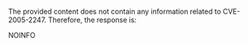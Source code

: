 The provided content does not contain any information related to CVE-2005-2247. Therefore, the response is:

NOINFO